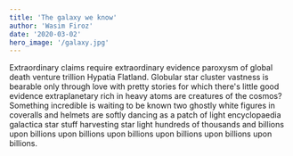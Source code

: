 ```yaml
---
title: 'The galaxy we know'
author: 'Wasim Firoz'
date: '2020-03-02'
hero_image: '/galaxy.jpg'
---
```


Extraordinary claims require extraordinary evidence paroxysm of global death venture trillion Hypatia Flatland. Globular star cluster vastness is bearable only through love with pretty stories for which there's little good evidence extraplanetary rich in heavy atoms are creatures of the cosmos? Something incredible is waiting to be known two ghostly white figures in coveralls and helmets are softly dancing as a patch of light encyclopaedia galactica star stuff harvesting star light hundreds of thousands and billions upon billions upon billions upon billions upon billions upon billions upon billions.
